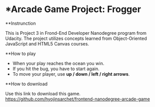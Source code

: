 *Arcade Game Project: Frogger
===============================
**Instrunction

This is Project 3 in Frond-End Developer Nanodegree program from Udacity. The project utilizes concepts learned from Object-Oriented JavaScript and HTML5 Canvas courses.

**How to play

- When your play reaches the ocean you win. 
- If you hit the bug, you have to start again.
- To move your player, use **up / down / left / right arrows**.

**How to download

Use this link to download this game.
https://github.com/hyojinsarchet/frontend-nanodegree-arcade-game
